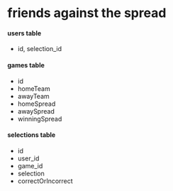 # friends against the spread

#### users table
* id, selection_id

#### games table
* id
* homeTeam
* awayTeam
* homeSpread
* awaySpread
* winningSpread

#### selections table
* id
* user_id
* game_id
* selection
* correctOrIncorrect
